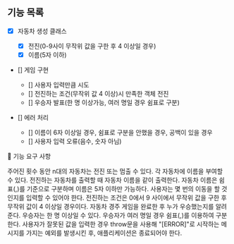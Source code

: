 ## 기능 목록

- [x] 자동차 생성 클래스

  - [x] 전진(0-9사이 무작위 값을 구한 후 4 이상일 경우)
  - [x] 이름(5자 이하)

- [] 게임 구현

  - [] 사용자 입력만큼 시도
  - [] 전진하는 조건(무작위 값 4 이상)시 만족한 객체 전진
  - [] 우승자 발표(한 명 이상가능, 여러 명일 경우 쉼표로 구분)

- [] 에러 처리
  - [] 이름이 6자 이상일 경우, 쉼표로 구분을 안했을 경우, 공백이 있을 경우
  - [] 사용자 입력 오류(음수, 숫자 아님)

🚀 기능 요구 사항

주어진 횟수 동안 n대의 자동차는 전진 또는 멈출 수 있다.
각 자동차에 이름을 부여할 수 있다. 전진하는 자동차를 출력할 때 자동차 이름을 같이 출력한다.
자동차 이름은 쉼표(,)를 기준으로 구분하며 이름은 5자 이하만 가능하다.
사용자는 몇 번의 이동을 할 것인지를 입력할 수 있어야 한다.
전진하는 조건은 0에서 9 사이에서 무작위 값을 구한 후 무작위 값이 4 이상일 경우이다.
자동차 경주 게임을 완료한 후 누가 우승했는지를 알려준다. 우승자는 한 명 이상일 수 있다.
우승자가 여러 명일 경우 쉼표(,)를 이용하여 구분한다.
사용자가 잘못된 값을 입력한 경우 throw문을 사용해 "[ERROR]"로 시작하는 메시지를 가지는 예외를 발생시킨 후, 애플리케이션은 종료되어야 한다.

